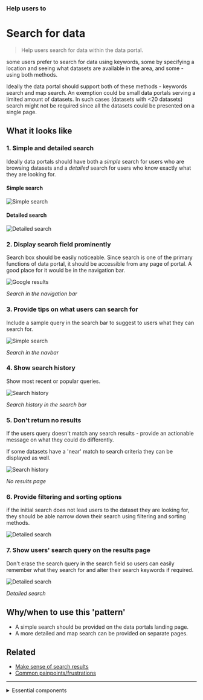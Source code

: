 ### Help users to
# Search for data

> Help users search for data within the data portal. 

some users prefer to search for data using keywords, some by specifying a location and seeing what datasets are available in the area, and some - using both methods.

Ideally the data portal should support both of these methods - keywords search and map search. An exemption could be small data portals serving a limited amount of datasets. In such cases (datasets with <20 datasets) search might not be required since all the datasets could be presented on a single page.

## What it looks like

### 1. Simple and detailed search

Ideally data portals should have both a *simple* search for users who are browsing datasets and a *detailed* search for users who know exactly what they are looking for.

<!-- tabs:start -->

#### **Simple search**

![Simple search](../../_media/search-for-data/simple-search.png)

#### **Detailed search**

![Detailed search](../../_media/search-for-data/detailed-search.png)


<!-- tabs:end -->

### 2. Display search field prominently

Search box should be easily noticeable. Since search is one of the primary functions of data portal, it should be accessible from any page of portal. A good place for it would be in the navigation bar.

<div class="image-container">

![Google results](../../_media/search-for-data/navbar-search.png)

*Search in the navigation bar*

</div>

### 3. Provide tips on what users can search for

Include a sample query in the search bar to suggest to users what they can search for.

![Simple search](../../_media/search-for-data/search-bar.png)

*Search in the navbar*

### 4. Show search history

Show most recent or popular queries.

![Search history](../../_media/search-for-data/search-history.png)

*Search history in the search bar*

### 5. Don't return no results

If the users query doesn't match any search results - provide an actionable message on what they could do differently.

If some datasets have a 'near' match to search criteria they can be displayed as well.

![Search history](../../_media/search-for-data/no-results.png)

*No results page*

### 6. Provide filtering and sorting options

if the initial search does not lead users to the dataset they are looking for, they should be able narrow down their search using filtering and sorting methods.

![Detailed search](../../_media/search-for-data/detailed-search.png)

### 7. Show users' search query on the results page

Don't erase the search query in the search field so users can easily remember what they search for and alter their search keywords if required.

![Detailed search](../../_media/search-for-data/search-results.png)

*Detailed search*

## Why/when to use this 'pattern'

* A simple search should be provided on the data portals landing page. 
* A more detailed and map search can be provided on separate pages.

## Related

* [Make sense of search results](main-content/steps/make-sense-of-search-results)
* [Common painpoints/frustrations](main-content/introduction#2-search-within-data-portal)

<!-- <p class="link1"><a href="#/main-content/introduction?id=_2-search-within-data-portal" >Common painpoints/frustrations</a></p> -->

---

<!-- Additional information can be presented in dropdown menus -->

<details>
<summary>Essential components</summary>
<br>

Below is a checklist of components/information that are relevant for this task.

These components can be arranged in many ways, but the ones with highest relevance should be the most visible/accessible.

?> 1 - high relevance, 2 - medium relevance, 3 - low relevance

<!-- Table of component start -->

| Component       | Description                                                               | Relevance |
|-----------------|---------------------------------------------------------------------------|:---------:|
| Homepage search | Simple search on data portals homepage                                    |     1     |
| Navbar search   | A search bar that's accessible from any page                              |     2     |
| Detailed search | A more detailed search page with additional filtering and sorting options |     1     |
| Data filtering  | An option to filter search results                                        |     2     |
| Data sorting    | An option to sort data search reults                                      |     1     |

</details>
